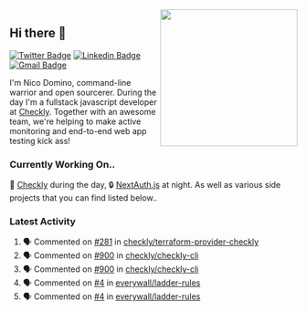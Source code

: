 <img align="right" src="https://user-images.githubusercontent.com/7415984/172472491-91b16eac-fa22-4ecf-92df-d687139fd1f9.gif" width="240" />

## Hi there 👋

[![Twitter Badge](https://img.shields.io/badge/-@ndom91-1ca0f1?style=flat-square&labelColor=1ca0f1&logo=twitter&logoColor=white&link=https://twitter.com/ndom91)](https://twitter.com/ndom91) [![Linkedin Badge](https://img.shields.io/badge/-ndom91-blue?style=flat-square&logo=Linkedin&logoColor=white&link=https://www.linkedin.com/in/ndom91/)](https://www.linkedin.com/in/ndom91/) [![Gmail Badge](https://img.shields.io/badge/-yo@ndo.dev-c14438?style=flat-square&logo=mail.ru&logoColor=white&link=mailto:yo@ndo.dev)](mailto:yo@ndo.dev)

I'm Nico Domino, command-line warrior and open sourcerer. During the day I'm a fullstack javascript developer at [Checkly](https://checklyhq.com). Together with an awesome team, we're helping to make active monitoring and end-to-end web app testing kick ass!

### Currently Working On..

🦝 [Checkly](https://checklyhq.com) during the day, 🔒 [NextAuth.js](https://github.com/nextauthjs/next-auth) at night. As well as various side projects that you can find listed below..

<!--START_SECTION_PROFILE_VIEWS:readme-info-->
<!--END_SECTION_PROFILE_VIEWS:readme-info-->

<!--START_SECTION_DAILY_COMMIT:readme-info-->
<!--END_SECTION_DAILY_COMMIT:readme-info-->

<!--START_SECTION_WEEKLY_COMMIT:readme-info-->
<!--END_SECTION_WEEKLY_COMMIT:readme-info-->

### Latest Activity

<!--START_SECTION:activity-->
1. 🗣 Commented on [#281](https://github.com/checkly/terraform-provider-checkly/pull/281#issuecomment-1838969326) in [checkly/terraform-provider-checkly](https://github.com/checkly/terraform-provider-checkly)
2. 🗣 Commented on [#900](https://github.com/checkly/checkly-cli/pull/900#issuecomment-1838674533) in [checkly/checkly-cli](https://github.com/checkly/checkly-cli)
3. 🗣 Commented on [#900](https://github.com/checkly/checkly-cli/pull/900#issuecomment-1838648792) in [checkly/checkly-cli](https://github.com/checkly/checkly-cli)
4. 🗣 Commented on [#4](https://github.com/everywall/ladder-rules/pull/4#issuecomment-1832587366) in [everywall/ladder-rules](https://github.com/everywall/ladder-rules)
5. 🗣 Commented on [#4](https://github.com/everywall/ladder-rules/pull/4#issuecomment-1832583114) in [everywall/ladder-rules](https://github.com/everywall/ladder-rules)
<!--END_SECTION:activity-->
